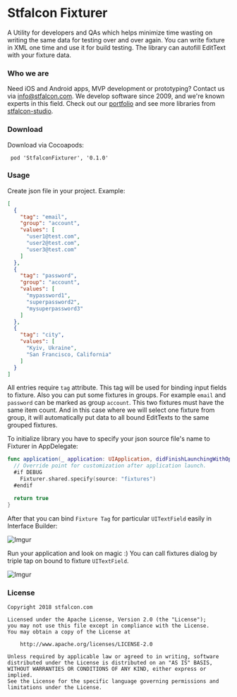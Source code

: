 # Stfalcon Fixturer

A Utility for developers and QAs which helps minimize time wasting on writing the same data for testing over and over again.
You can write fixture in XML one time and use it for build testing. The library can autofill EditText with your fixture data.

### Who we are
Need iOS and Android apps, MVP development or prototyping? Contact us via info@stfalcon.com. We develop software since 2009, and we're known experts in this field. Check out our [portfolio](https://stfalcon.com/en/portfolio) and see more libraries from [stfalcon-studio](https://stfalcon.com/en/opensource).

### Download

Download via Cocoapods:
```pod
 pod 'StfalconFixturer', '0.1.0'
```

### Usage

Create json file in your project.
Example:
```json
[
  {
    "tag": "email",
    "group": "account",
    "values": [
      "user1@test.com",
      "user2@test.com",
      "user3@test.com"
    ]
  },
  {
    "tag": "password",
    "group": "account",
    "values": [
      "mypassword1",
      "superpassword2",
      "mysuperpassword3"
    ]
  },
  {
    "tag": "city",
    "values": [
      "Kyiv, Ukraine",
      "San Francisco, California"
    ]
  }
]
```
All entries require `tag` attribute. This tag will be used for binding input fields to fixture.
Also you can put some fixtures in groups. For example `email` and `password` can be marked as group `account`. This two fixtures must have the same item count. And in this case where we will select one fixture from group, it will automatically put data to all bound EditTexts to the same grouped fixtures.  

To initialize library you have to specify your json source file's name to Fixturer in AppDelegate:
```swift
func application(_ application: UIApplication, didFinishLaunchingWithOptions launchOptions: [UIApplication.LaunchOptionsKey: Any]?) -> Bool {
  // Override point for customization after application launch.
  #if DEBUG
    Fixturer.shared.specify(source: "fixtures")
  #endif

  return true
}
```

After that you can bind `Fixture Tag` for particular `UITextField` easily in Interface Builder:  

![Imgur](https://i.imgur.com/rOtB82Q.png)

Run your application and look on magic :) You can call fixtures dialog by triple tap on bound to fixture `UITextField`.

![Imgur](https://i.imgur.com/RAcG4Ct.gif)

### License

```
Copyright 2018 stfalcon.com

Licensed under the Apache License, Version 2.0 (the "License");
you may not use this file except in compliance with the License.
You may obtain a copy of the License at

    http://www.apache.org/licenses/LICENSE-2.0

Unless required by applicable law or agreed to in writing, software
distributed under the License is distributed on an "AS IS" BASIS,
WITHOUT WARRANTIES OR CONDITIONS OF ANY KIND, either express or implied.
See the License for the specific language governing permissions and
limitations under the License.
```
